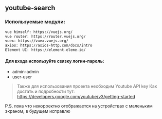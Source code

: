 ## youtube-search

### Используемые модули:
```sh
vue himself: https://vuejs.org/
vue router: https://router.vuejs.org/
vuex: https://vuex.vuejs.org/
axios: https://axios-http.com/docs/intro
Element UI: https://element.eleme.io/
```

#### Для входа используйте связку логин-пароль:
- admin-admin
- user-user

> Также для использования проекта необходим Youtube API key
> Как достать и подробности тут:
> https://developers.google.com/youtube/v3/getting-started

P.S. пока что некорректно отображается на устройствах с маленьким экраном, в будущем исправлю
